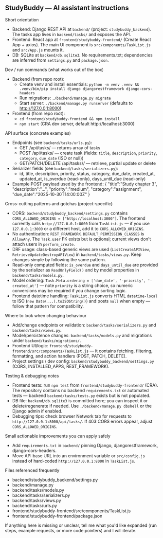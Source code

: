 ## StudyBuddy — AI assistant instructions

Short orientation
- Backend: Django REST API at `backend/` (project: `studybuddy_backend`). The tasks app lives in `backend/tasks/` and exposes the API.
- Frontend: React app at `frontend/studybuddy-frontend/` (Create React App + axios). The main UI component is `src/components/TaskList.js` and `src/App.js` mounts it.
- DB: SQLite at `backend/db.sqlite3`. No requirements.txt; dependencies are inferred from `settings.py` and `package.json`.

Dev / run commands (what works out of the box)
- Backend (from repo root):
  - Create venv and install essentials: `python -m venv .venv && .venv/bin/pip install django djangorestframework django-cors-headers`
  - Run migrations: `./backend/manage.py migrate`
  - Start server: `./backend/manage.py runserver` (defaults to http://127.0.0.1:8000)
- Frontend (from repo root):
  - `cd frontend/studybuddy-frontend && npm install`
  - `npm start` (CRA dev server, default http://localhost:3000)

API surface (concrete examples)
- Endpoints (see `backend/tasks/urls.py`):
  - GET  /api/tasks/        — returns array of tasks
  - POST /api/tasks/        — create task (fields: `title`, `description`, `priority`, `category`, `due_date` (ISO or null))
  - GET/PATCH/DELETE /api/tasks/<id>/  — retrieve, partial update or delete
- Serializer fields (see `backend/tasks/serializers.py`):
  - id, title, description, priority, status, category, due_date, created_at, updated_at, is_overdue (read-only), days_until_due (read-only)
- Example POST payload used by the frontend:
  { "title":"Study chapter 3", "description":"...", "priority":"medium", "category":"assignment", "due_date":"2025-10-30T14:00:00Z" }

Cross-cutting patterns and gotchas (project-specific)
- CORS: `backend/studybuddy_backend/settings.py` contains `CORS_ALLOWED_ORIGINS = ["http://localhost:3000"]`. The frontend currently calls `http://127.0.0.1:8000` from `TaskList.js` — if you use `127.0.0.1:3000` or a different host, add it to `CORS_ALLOWED_ORIGINS`.
- No authentication: `REST_FRAMEWORK.DEFAULT_PERMISSION_CLASSES` is `AllowAny`. The `Task.user` FK exists but is optional; current views don't attach users in `perform_create`.
- DRF usage: class-based generic views are used (`ListCreateAPIView`, `RetrieveUpdateDestroyAPIView`) in `backend/tasks/views.py`. Keep changes simple by following the same pattern.
- Read-only computed fields: `is_overdue` and `days_until_due` are provided by the serializer as `ReadOnlyField()` and by model properties in `backend/tasks/models.py`.
- Model ordering: `Task.Meta.ordering = ['due_date', '-priority', '-created_at']` — note `priority` is a string choice, so numeric conversions may be required if you change sorting logic.
- Frontend datetime handling: `TaskList.js` converts HTML `datetime-local` to ISO (`new Date(...).toISOString()`) and posts `null` when empty — follow that pattern for compatibility.

Where to look when changing behaviour
- Add/change endpoints or validation: `backend/tasks/serializers.py` and `backend/tasks/views.py`.
- Model/persistence changes: `backend/tasks/models.py` and migrations under `backend/tasks/migrations/`.
- Frontend UI/logic: `frontend/studybuddy-frontend/src/components/TaskList.js` — it contains fetching, filtering, formatting, and action handlers (POST, PATCH, DELETE).
- Project settings / dev config: `backend/studybuddy_backend/settings.py` (CORS, INSTALLED_APPS, REST_FRAMEWORK).

Testing & debugging notes
- Frontend tests: run `npm test` from `frontend/studybuddy-frontend/` (CRA). The repository contains no backend `requirements.txt` or automated tests — backend `backend/tasks/tests.py` exists but is not populated.
- DB file: `backend/db.sqlite3` is committed here; you can inspect it or delete/regenerate if needed. Use `./backend/manage.py dbshell` or the Django admin if enabled.
- Debugging tips: check browser Network tab for requests to `http://127.0.0.1:8000/api/tasks/`. If 403 CORS errors appear, adjust `CORS_ALLOWED_ORIGINS`.

Small actionable improvements you can apply safely
- Add `requirements.txt` in `backend/` pinning Django, djangorestframework, django-cors-headers.
- Move API base URL into an environment variable or `src/config.js` instead of hard-coded `http://127.0.0.1:8000` in `TaskList.js`.

Files referenced frequently
- backend/studybuddy_backend/settings.py
- backend/manage.py
- backend/tasks/models.py
- backend/tasks/serializers.py
- backend/tasks/views.py
- backend/tasks/urls.py
- frontend/studybuddy-frontend/src/components/TaskList.js
- frontend/studybuddy-frontend/package.json

If anything here is missing or unclear, tell me what you'd like expanded (run steps, example requests, or more code pointers) and I will iterate.
